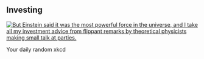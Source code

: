 ## Investing
[![But Einstein said it was the most powerful force in the universe, and I take all my investment advice from flippant remarks by theoretical physicists making small talk at parties.](https://imgs.xkcd.com/comics/investing.png)](https://xkcd.com/947/ "But Einstein said it was the most powerful force in the universe, and I take all my investment advice from flippant remarks by theoretical physicists making small talk at parties.")

Your daily random xkcd
